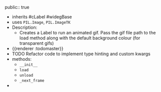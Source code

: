 public:: true

- inherits #cLabel #widegBase
- uses `PIL.Image`, `PIL.ImageTK`
- Description:
	- Creates a Label  to run an animated gif. Pass the gif file path to the load method along with the default background colour (for transparent gifs)
- {{renderer :todomaster}}
- TODO Refactor code to implement type hinting and custom kwargs
- methods:
	- `__init__`
	- `load`
	- `unload`
	- `_next_frame`
-